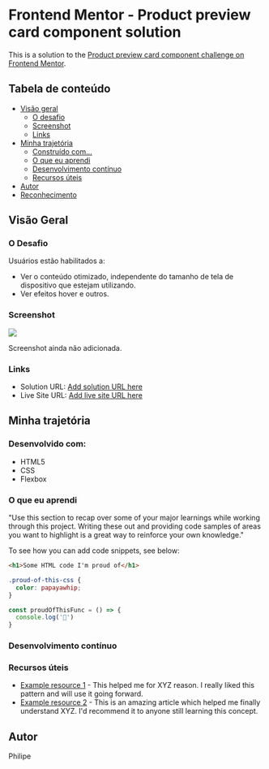 # Frontend Mentor - Product preview card component solution

This is a solution to the [Product preview card component challenge on Frontend Mentor](https://www.frontendmentor.io/challenges/product-preview-card-component-GO7UmttRfa). 

## Tabela de conteúdo

- [Visão geral](#overview)
  - [O desafio](#the-challenge)
  - [Screenshot](#screenshot)
  - [Links](#links)
- [Minha trajetória](#my-process)
  - [Construído com...](#built-with)
  - [O que eu aprendi](#what-i-learned)
  - [Desenvolvimento contínuo](#continued-development)
  - [Recursos úteis](#useful-resources)
- [Autor](#author)
- [Reconhecimento](#acknowledgments)


## Visão Geral

### O Desafio

Usuários estão habilitados a:

- Ver o conteúdo otimizado, independente do tamanho de tela de dispositivo que estejam utilizando.
- Ver efeitos hover e outros.

### Screenshot

![](./screenshot.jpg)

Screenshot ainda não adicionada.

### Links

- Solution URL: [Add solution URL here](https://your-solution-url.com)
- Live Site URL: [Add live site URL here](https://your-live-site-url.com)

## Minha trajetória

### Desenvolvido com:

- HTML5
- CSS
- Flexbox

### O que eu aprendi

"Use this section to recap over some of your major learnings while working through this project. Writing these out and providing code samples of areas you want to highlight is a great way to reinforce your own knowledge."

To see how you can add code snippets, see below:

```html
<h1>Some HTML code I'm proud of</h1>
```
```css
.proud-of-this-css {
  color: papayawhip;
}
```
```js
const proudOfThisFunc = () => {
  console.log('🎉')
}
```

### Desenvolvimento contínuo


### Recursos úteis

- [Example resource 1](https://www.example.com) - This helped me for XYZ reason. I really liked this pattern and will use it going forward.
- [Example resource 2](https://www.example.com) - This is an amazing article which helped me finally understand XYZ. I'd recommend it to anyone still learning this concept.

## Autor

Philipe
